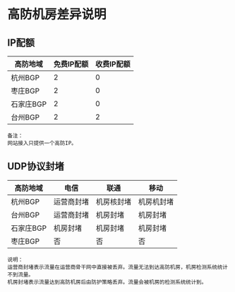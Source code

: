 

# 高防机房差异说明

## IP配额

| 高防地域     | 免费IP配额 | 收费IP配额 |
| -------- | ------ | ------ |
| 杭州BGP | 2      | 0      |
| 枣庄BGP | 2      | 0    |
| 石家庄BGP | 2 | 0 |
| 台州BGP | 2 | 2 |

    备注：
    网站接入只提供一个高防IP。

## UDP协议封堵

| 高防地域 | 电信       | 联通               | 移动               |
| -------- | ---------- | ------------------ | ------------------ |
| 杭州BGP  | 运营商封堵 | 机房核封堵 | 机房机封堵 |
| 台州BGP  | 运营商封堵 | 机房封堵 | 机房封堵 |
| 石家庄BGP | 机房封堵 | 机房封堵 | 机房封堵 |
| 枣庄BGP | 否 | 否 | 否 |

    说明：
    运营商封堵表示流量在运营商骨干网中直接被丢弃。流量无法到达高防机房，机房检测系统统计不到流量。
    机房封堵表示流量达到高防机房后由防护策略丢弃。流量会被机房的检测系统统计到。

